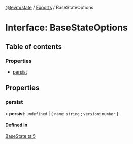 [@tevm/state](/reference/state/README.md) / [Exports](/reference/state/modules.md) / BaseStateOptions

# Interface: BaseStateOptions

## Table of contents

### Properties

- [persist](/reference/state/interfaces/BaseStateOptions.md#persist)

## Properties

### persist

• **persist**: `undefined` \| \{ `name`: `string` ; `version`: `number`  }

#### Defined in

[BaseState.ts:5](https://github.com/evmts/tevm-monorepo/blob/main/packages/state/src/BaseState.ts#L5)

